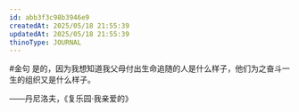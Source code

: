 ```yaml
---
id: abb3f3c98b3946e9
createdAt: 2025/05/18 21:55:39
updatedAt: 2025/05/18 21:55:39
thinoType: JOURNAL
---
```

#金句 是的，因为我想知道我父母付出生命追随的人是什么样子，他们为之奋斗一生的组织又是什么样子。

——丹尼洛夫，《复乐园·我亲爱的》